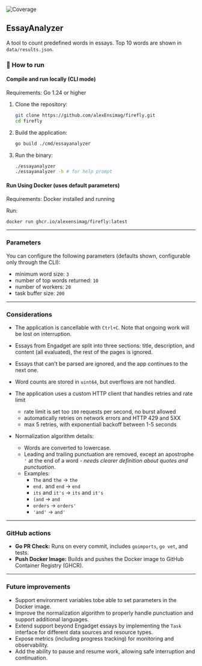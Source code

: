 ![Coverage](https://img.shields.io/badge/coverage-70%25-brightgreen)

## EssayAnalyzer

A tool to count predefined words in essays. Top 10 words are shown in `data/results.json`.

### 🚀 How to run

#### Compile and run locally (CLI mode)

Requirements: Go 1.24 or higher

1. Clone the repository:
   ```bash
   git clone https://github.com/alexEnsimag/firefly.git
   cd firefly
   ```
2. Build the application:
   ```bash
   go build ./cmd/essayanalyzer
   ```
3. Run the binary:
   ```bash
   ./essayanalyzer
   ./essayanalyzer -h # for help prompt
   ```

#### Run Using Docker (uses default parameters)

Requirements: Docker installed and running

Run:
```bash
docker run ghcr.io/alexensimag/firefly:latest
```

---

### Parameters

You can configure the following parameters (defaults shown, configurable only through the CLI):

- minimum word size: `3`
- number of top words returned: `10`
- number of workers: `20`
- task buffer size: `200`

---

### Considerations

- The application is cancellable with `Ctrl+C`. Note that ongoing work will be lost on interruption.

- Essays from Engadget are split into three sections: title, description, and content (all evaluated), the rest of the pages is ignored.

- Essays that can't be parsed are ignored, and the app continues to the next one.

- Word counts are stored  in `uint64`, but overflows are not handled.

- The application uses a custom HTTP client that handles retries and rate limit
    - rate limit is set too `100` requests per second, no burst allowed
    - automatically retries on network errors and HTTP 429 and 5XX 
    - max 5 retries, with exponentiall backoff between 1-5 seconds

- Normalization algorithm details:
  - Words are converted to lowercase.
  - Leading and trailing punctuation are removed, except an apostrophe `'` at the end of a word - *needs clearer definition about quotes and punctuation*.
  - Examples:
    - `The` and `the` → `the`
    - `end.` and `end` → `end`
    - `its` and `it's` → `its` and `it's`
    - `(and` → `and`
    - `orders` → `orders'`
    - `'and'` -> `and'`

---

### GitHub actions

- **Go PR Check:** Runs on every commit, includes `goimports`, `go vet`, and tests.
- **Push Docker Image:** Builds and pushes the Docker image to GitHub Container Registry (GHCR).

---

### Future improvements
- Support environment variables tobe able to set parameters in the Docker image.
- Improve the normalization algorithm to properly handle punctuation and support additional languages.
- Extend support beyond Engadget essays by implementing the `Task` interface for different data sources and resource types.
- Expose metrics (including progress tracking) for monitoring and observability.
- Add the ability to pause and resume work, allowing safe interruption and continuation.
